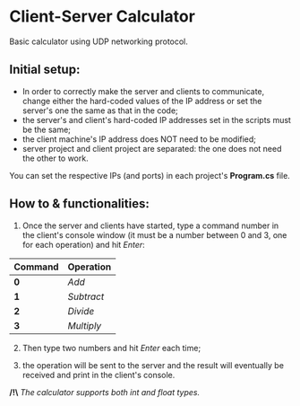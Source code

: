 # Client-Server Calculator
Basic calculator using UDP networking protocol.

## Initial setup:
* In order to correctly make the server and clients to communicate, change either the hard-coded values of the IP address or set the server's one the same as that in the code;
* the server's and client's hard-coded IP addresses set in the scripts must be the same;
* the client machine's IP address does NOT need to be modified;
* server project and client project are separated: the one does not need the other to work.

You can set the respective IPs (and ports) in each project's **Program.cs** file.

## How to & functionalities:
1. Once the server and clients have started, type a command number in the client's console window (it must be a number between 0 and 3, one for each operation) and hit _Enter_:

Command | Operation
----- | -----
**0** | _Add_
**1** | _Subtract_
**2** | _Divide_
**3** | _Multiply_

2. Then type two numbers and hit _Enter_ each time;

3. the operation will be sent to the server and the result will eventually be received and print in the client's console.

**/!\\** _The calculator supports both int and float types._
